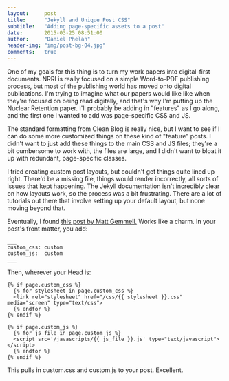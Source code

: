 ```yaml
---
layout:     post
title:      "Jekyll and Unique Post CSS"
subtitle:   "Adding page-specific assets to a post"
date:       2015-03-25 08:51:00
author:     "Daniel Phelan"
header-img: "img/post-bg-04.jpg"
comments:   true
---
```

One of my goals for this thing is to turn my work papers into digital-first documents. NRRI is really focused on a simple Word-to-PDF publishing process, but most of the publishing world has moved onto digital publications. I'm trying to imagine what our papers would like like when they're focused on being read digitally, and that's why I'm putting up the Nuclear Retention paper. I'll probably be adding in "features" as I go along, and the first one I wanted to add was page-specific CSS and JS.

The standard formatting from Clean Blog is really nice, but I want to see if I can do some more customized things on these kind of "feature" posts. I didn't want to just add these things to the main CSS and JS files; they're a bit cumbersome to work with, the files are large, and I didn't want to bloat it up with redundant, page-specific classes.

I tried creating custom post layouts, but couldn't get things quite lined up right. There'd be a missing file, things would render incorrectly, all sorts of issues that kept happening. The Jekyll documentation isn't incredibly clear on how layouts work, so the process was a bit frustrating. There are a lot of tutorials out there that involve setting up your default layout, but none moving beyond that.

Eventually, I found <a href="http://mattgemmell.com/page-specific-assets-with-jekyll/">this post by Matt Gemmell.</a> Works like a charm. In your post's front matter, you add:
```
___
custom_css: custom
custom_js:  custom
___
```
Then, wherever your Head is:
```
{% if page.custom_css %}
  {% for stylesheet in page.custom_css %}
  <link rel="stylesheet" href="/css/{{ stylesheet }}.css" media="screen" type="text/css">
  {% endfor %}
{% endif %}

{% if page.custom_js %}
  {% for js_file in page.custom_js %}
  <script src='/javascripts/{{ js_file }}.js' type="text/javascript"></script>
  {% endfor %}
{% endif %}
```
This pulls in custom.css and custom.js to your post. Excellent.

